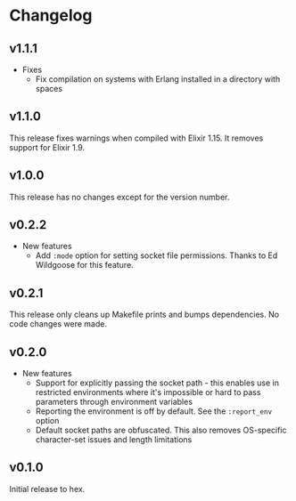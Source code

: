 # Changelog

## v1.1.1

* Fixes
  * Fix compilation on systems with Erlang installed in a directory with spaces

## v1.1.0

This release fixes warnings when compiled with Elixir 1.15. It removes support
for Elixir 1.9.

## v1.0.0

This release has no changes except for the version number.

## v0.2.2

* New features
  * Add `:mode` option for setting socket file permissions. Thanks to Ed
    Wildgoose for this feature.

## v0.2.1

This release only cleans up Makefile prints and bumps dependencies. No code
changes were made.

## v0.2.0

* New features
  * Support for explicitly passing the socket path - this enables use in
    restricted environments where it's impossible or hard to pass parameters
    through environment variables
  * Reporting the environment is off by default. See the `:report_env` option
  * Default socket paths are obfuscated. This also removes OS-specific
    character-set issues and length limitations

## v0.1.0

Initial release to hex.
